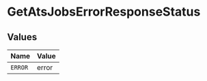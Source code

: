 # GetAtsJobsErrorResponseStatus


## Values

| Name    | Value   |
| ------- | ------- |
| `ERROR` | error   |